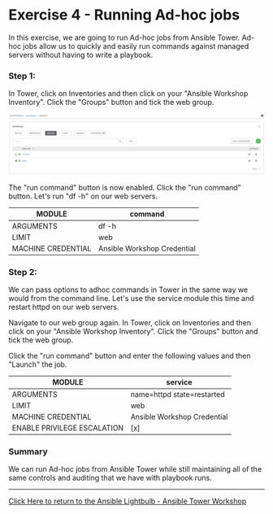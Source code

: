# Exercise 4 - Running Ad-hoc jobs

In this exercise, we are going to run Ad-hoc jobs from Ansible Tower. Ad-hoc jobs allow us to quickly and easily run commands against managed servers without having to write a playbook.


### Step 1:

In Tower, click on Inventories and then click on your "Ansible Workshop Inventory". Click the "Groups" button and tick the web group. 

![Ansible Inventory_Web_Group](ansible-lab-adhoc-inventory.png)

The "run command" button is now enabled. Click the "run command" button. Let's run "df -h" on our web servers.

MODULE | command
-----|--------------------------------------
ARGUMENTS|df -h
LIMIT|web
MACHINE CREDENTIAL|Ansible Workshop Credential

### Step 2:

We can pass options to adhoc commands in Tower in the same way we would from the command line. Let's use the service module this time and restart httpd on our web servers.

Navigate to our web group again. In Tower, click on Inventories and then click on your "Ansible Workshop Inventory". Click the "Groups" button and tick the web group.

Click the "run command" button and enter the following values and then "Launch" the job.

MODULE | service
-----|--------------------------------------
ARGUMENTS|name=httpd state=restarted
LIMIT|web
MACHINE CREDENTIAL|Ansible Workshop Credential
ENABLE PRIVILEGE ESCALATION| [x] 

### Summary

We can run Ad-hoc jobs from Ansible Tower while still maintaining all of the same controls and auditing that we have with playbook runs.

---

[Click Here to return to the Ansible Lightbulb - Ansible Tower Workshop](../README.md)
